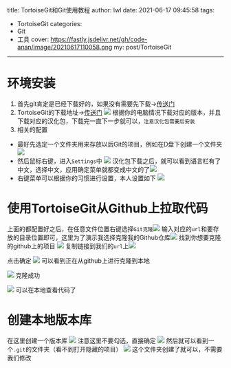 title: TortoiseGit和Git使用教程
author: lwl
date: 2021-06-17 09:45:58
tags:
 - TortoiseGit
categories:
 - Git
 - 工具
cover: https://fastly.jsdelivr.net/gh/code-anan/image/20210617110058.png
my: post/TortoiseGit
---
# 环境安装
1. 首先git肯定是已经下载好的，如果没有需要先下载->[传送门](https://git-scm.com/downloads)
2. TortoiseGit的下载地址->[传送门](https://tortoisegit.org/download/)
![](https://fastly.jsdelivr.net/gh/code-anan/image/20210617095428.png)
根据你的电脑情况下载对应的版本，并且下载对应的汉化包，下载完一直下一步就可以，`注意汉化包需要后安装`
3. 相关的配置
+ 最好先选定一个文件夹用来存放以后Git的项目，例如在D盘下创建一个文件夹
![](https://fastly.jsdelivr.net/gh/code-anan/image/20210617095758.png)
+ 然后鼠标右键，进入`Settings`中
![](https://fastly.jsdelivr.net/gh/code-anan/image/20210617100039.png)
汉化包下载之后，就可以看到语言栏有了中文，选择中文，应用确定菜单就都变成中文的了![](https://fastly.jsdelivr.net/gh/code-anan/image/20210617100136.png)
+ 右键菜单可以根据你的习惯进行设置，本人设置如下
![](https://fastly.jsdelivr.net/gh/code-anan/image/20210617100803.png)

# 使用TortoiseGit从Github上拉取代码
上面的都配置好之后，在任意文件位置右键选择`Git克隆`![](https://fastly.jsdelivr.net/gh/code-anan/image/20210617101121.png)
输入对应的`url`和要存放的目录位置即可，这里为了演示我选择克隆我的Github仓库![](https://fastly.jsdelivr.net/gh/code-anan/image/20210617101239.png)
找到你想要克隆的github上的项目
![](https://fastly.jsdelivr.net/gh/code-anan/image/20210617102309.png)
复制链接到我们的`url`上![](https://fastly.jsdelivr.net/gh/code-anan/image/20210617102423.png)

点击确定
![](https://fastly.jsdelivr.net/gh/code-anan/image/20210617102243.png)
可以看到正在从github上进行克隆到本地

![](https://fastly.jsdelivr.net/gh/code-anan/image/20210617102347.png)
克隆成功

![](https://fastly.jsdelivr.net/gh/code-anan/image/20210617102549.png)
可以在本地查看代码了
# 创建本地版本库
在这里创建一个版本库
![](https://fastly.jsdelivr.net/gh/code-anan/image/20210617104232.png)
注意这里不要勾选，直接确定
![](https://fastly.jsdelivr.net/gh/code-anan/image/20210617104330.png)
然后就可以看到一个`.git`的文件夹（看不到打开隐藏的项目）
![](https://fastly.jsdelivr.net/gh/code-anan/image/20210617104558.png)
这个文件夹创建了就可以，不需要我们修改




